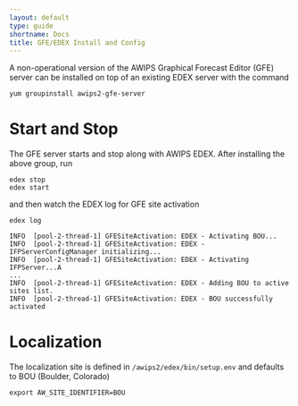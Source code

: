 ```yaml
---
layout: default
type: guide
shortname: Docs
title: GFE/EDEX Install and Config 
---
```


A non-operational version of the AWIPS Graphical Forecast Editor (GFE) server can be installed on top of an existing EDEX server with the command

	yum groupinstall awips2-gfe-server

# Start and Stop

The GFE server starts and stop along with AWIPS EDEX.  After installing the above group, run

	edex stop
	edex start

and then watch the EDEX log for GFE site activation

	edex log 

	INFO  [pool-2-thread-1] GFESiteActivation: EDEX - Activating BOU...
	INFO  [pool-2-thread-1] GFESiteActivation: EDEX - IFPServerConfigManager initializing...
	INFO  [pool-2-thread-1] GFESiteActivation: EDEX - Activating IFPServer...A
	...
	INFO  [pool-2-thread-1] GFESiteActivation: EDEX - Adding BOU to active sites list.
	INFO  [pool-2-thread-1] GFESiteActivation: EDEX - BOU successfully activated


# Localization

The localization site is defined in `/awips2/edex/bin/setup.env` and defaults to BOU (Boulder, Colorado)

	export AW_SITE_IDENTIFIER=BOU

